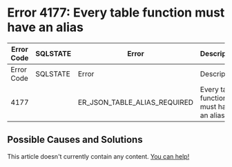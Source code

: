 
# Error 4177: Every table function must have an alias


| Error Code | SQLSTATE | Error | Description |
| --- | --- | --- | --- |
| Error Code | SQLSTATE | Error | Description |
| 4177 |  | ER_JSON_TABLE_ALIAS_REQUIRED | Every table function must have an alias. |




## Possible Causes and Solutions


This article doesn't currently contain any content. [You can help!](/en/writing-and-editing-knowledge-base-articles/)

